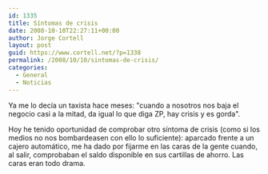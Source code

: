 ```yaml
---
id: 1335
title: Síntomas de crisis
date: 2008-10-10T22:27:11+00:00
author: Jorge Cortell
layout: post
guid: https://www.cortell.net/?p=1338
permalink: /2008/10/10/sintomas-de-crisis/
categories:
  - General
  - Noticias
---
```

Ya me lo decía un taxista hace meses: "cuando a nosotros nos baja el negocio casi a la mitad, da igual lo que diga ZP, hay crisis y es gorda".

Hoy he tenido oportunidad de comprobar otro síntoma de crisis (como si los medios no nos bombardeasen con ello lo suficiente): aparcado frente a un cajero automático, me ha dado por fijarme en las caras de la gente cuando, al salir, comprobaban el saldo disponible en sus cartillas de ahorro. Las caras eran todo drama.
